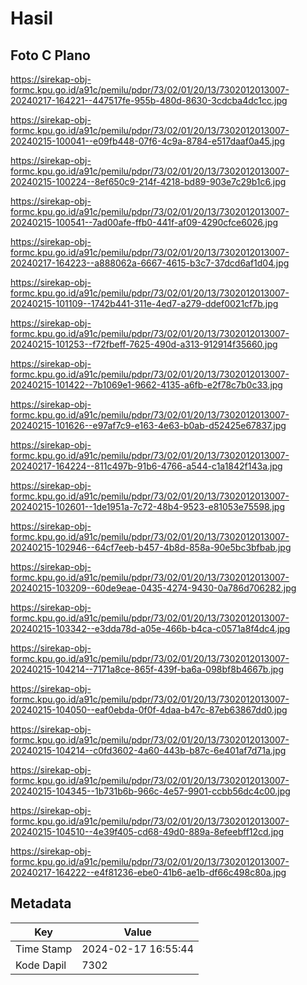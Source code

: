 # Hasil

## Foto C Plano

https://sirekap-obj-formc.kpu.go.id/a91c/pemilu/pdpr/73/02/01/20/13/7302012013007-20240217-164221--447517fe-955b-480d-8630-3cdcba4dc1cc.jpg

https://sirekap-obj-formc.kpu.go.id/a91c/pemilu/pdpr/73/02/01/20/13/7302012013007-20240215-100041--e09fb448-07f6-4c9a-8784-e517daaf0a45.jpg

https://sirekap-obj-formc.kpu.go.id/a91c/pemilu/pdpr/73/02/01/20/13/7302012013007-20240215-100224--8ef650c9-214f-4218-bd89-903e7c29b1c6.jpg

https://sirekap-obj-formc.kpu.go.id/a91c/pemilu/pdpr/73/02/01/20/13/7302012013007-20240215-100541--7ad00afe-ffb0-441f-af09-4290cfce6026.jpg

https://sirekap-obj-formc.kpu.go.id/a91c/pemilu/pdpr/73/02/01/20/13/7302012013007-20240217-164223--a888062a-6667-4615-b3c7-37dcd6af1d04.jpg

https://sirekap-obj-formc.kpu.go.id/a91c/pemilu/pdpr/73/02/01/20/13/7302012013007-20240215-101109--1742b441-311e-4ed7-a279-ddef0021cf7b.jpg

https://sirekap-obj-formc.kpu.go.id/a91c/pemilu/pdpr/73/02/01/20/13/7302012013007-20240215-101253--f72fbeff-7625-490d-a313-912914f35660.jpg

https://sirekap-obj-formc.kpu.go.id/a91c/pemilu/pdpr/73/02/01/20/13/7302012013007-20240215-101422--7b1069e1-9662-4135-a6fb-e2f78c7b0c33.jpg

https://sirekap-obj-formc.kpu.go.id/a91c/pemilu/pdpr/73/02/01/20/13/7302012013007-20240215-101626--e97af7c9-e163-4e63-b0ab-d52425e67837.jpg

https://sirekap-obj-formc.kpu.go.id/a91c/pemilu/pdpr/73/02/01/20/13/7302012013007-20240217-164224--811c497b-91b6-4766-a544-c1a1842f143a.jpg

https://sirekap-obj-formc.kpu.go.id/a91c/pemilu/pdpr/73/02/01/20/13/7302012013007-20240215-102601--1de1951a-7c72-48b4-9523-e81053e75598.jpg

https://sirekap-obj-formc.kpu.go.id/a91c/pemilu/pdpr/73/02/01/20/13/7302012013007-20240215-102946--64cf7eeb-b457-4b8d-858a-90e5bc3bfbab.jpg

https://sirekap-obj-formc.kpu.go.id/a91c/pemilu/pdpr/73/02/01/20/13/7302012013007-20240215-103209--60de9eae-0435-4274-9430-0a786d706282.jpg

https://sirekap-obj-formc.kpu.go.id/a91c/pemilu/pdpr/73/02/01/20/13/7302012013007-20240215-103342--e3dda78d-a05e-466b-b4ca-c0571a8f4dc4.jpg

https://sirekap-obj-formc.kpu.go.id/a91c/pemilu/pdpr/73/02/01/20/13/7302012013007-20240215-104214--7171a8ce-865f-439f-ba6a-098bf8b4667b.jpg

https://sirekap-obj-formc.kpu.go.id/a91c/pemilu/pdpr/73/02/01/20/13/7302012013007-20240215-104050--eaf0ebda-0f0f-4daa-b47c-87eb63867dd0.jpg

https://sirekap-obj-formc.kpu.go.id/a91c/pemilu/pdpr/73/02/01/20/13/7302012013007-20240215-104214--c0fd3602-4a60-443b-b87c-6e401af7d71a.jpg

https://sirekap-obj-formc.kpu.go.id/a91c/pemilu/pdpr/73/02/01/20/13/7302012013007-20240215-104345--1b731b6b-966c-4e57-9901-ccbb56dc4c00.jpg

https://sirekap-obj-formc.kpu.go.id/a91c/pemilu/pdpr/73/02/01/20/13/7302012013007-20240215-104510--4e39f405-cd68-49d0-889a-8efeebff12cd.jpg

https://sirekap-obj-formc.kpu.go.id/a91c/pemilu/pdpr/73/02/01/20/13/7302012013007-20240217-164222--e4f81236-ebe0-41b6-ae1b-df66c498c80a.jpg


## Metadata

| Key        | Value               |
| ---------- | ------------------- |
| Time Stamp | 2024-02-17 16:55:44 |
| Kode Dapil | 7302                |



